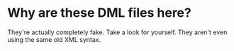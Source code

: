 # Why are these DML files here?

They're actually completely fake. Take a look for yourself. They aren't even using the same old XML syntax.